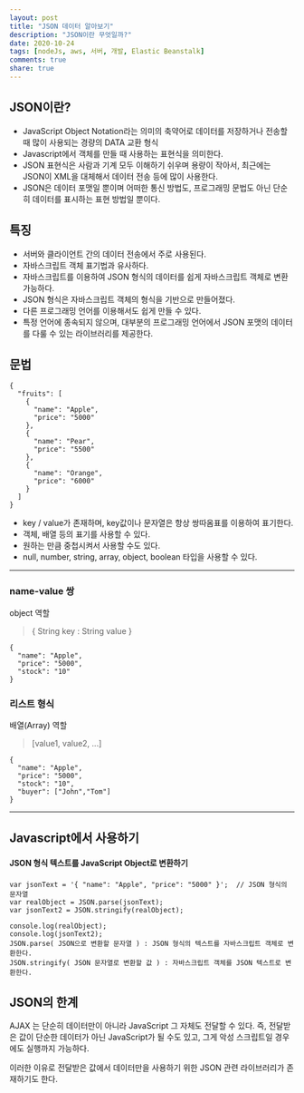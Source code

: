 ```yaml
---
layout: post
title: "JSON 데이터 알아보기"
description: "JSON이란 무엇일까?"
date: 2020-10-24
tags: [nodeJs, aws, 서버, 개발, Elastic Beanstalk]
comments: true
share: true
---
```


## JSON이란?
- JavaScript Object Notation라는 의미의 축약어로 데이터를 저장하거나 전송할 때 많이 사용되는 경량의 DATA 교환 형식
- Javascript에서 객체를 만들 때 사용하는 표현식을 의미한다.
- JSON 표현식은 사람과 기계 모두 이해하기 쉬우며 용량이 작아서, 최근에는 JSON이 XML을 대체해서 데이터 전송 등에 많이 사용한다.
- JSON은 데이터 포맷일 뿐이며 어떠한 통신 방법도, 프로그래밍 문법도 아닌 단순히 데이터를 표시하는 표현 방법일 뿐이다.


## 특징
- 서버와 클라이언트 간의 데이터 전송에서 주로 사용된다.
- 자바스크립트 객체 표기법과 유사하다.
- 자바스크립트를 이용하여 JSON 형식의 데이터를 쉽게 자바스크립트 객체로 변환 가능하다.
- JSON 형식은 자바스크립트 객체의 형식을 기반으로 만들어졌다.
- 다른 프로그래밍 언어를 이용해서도 쉽게 만들 수 있다.
- 특정 언어에 종속되지 않으며, 대부분의 프로그래밍 언어에서 JSON 포맷의 데이터를 다룰 수 있는 라이브러리를 제공한다.

## 문법
~~~
{
  "fruits": [
    {
      "name": "Apple",
      "price": "5000"
    },
    {
      "name": "Pear",
      "price": "5500"
    },
    {
      "name": "Orange",
      "price": "6000"
    } 
  ]
}
~~~

- key / value가 존재하며, key값이나 문자열은 항상 쌍따옴표를 이용하여 표기한다.
- 객체, 배열 등의 표기를 사용할 수 있다.
- 원하는 만큼 중첩시켜서 사용할 수도 있다.
- null, number, string, array, object, boolean 타입을 사용할 수 있다.

---

### name-value 쌍
object 역할
> { String key : String value }
~~~
{
  "name": "Apple",
  "price": "5000",
  "stock": "10"
}
~~~

### 리스트 형식
배열(Array) 역할
> [value1, value2, ...]
~~~
{
  "name": "Apple",
  "price": "5000",
  "stock": "10",
  "buyer": ["John","Tom"]
}
~~~

---

## Javascript에서 사용하기
#### JSON 형식 텍스트를 JavaScript Object로 변환하기
~~~
var jsonText = '{ "name": "Apple", "price": "5000" }';  // JSON 형식의 문자열
var realObject = JSON.parse(jsonText);
var jsonText2 = JSON.stringify(realObject);

console.log(realObject);
console.log(jsonText2);
JSON.parse( JSON으로 변환할 문자열 ) : JSON 형식의 텍스트를 자바스크립트 객체로 변환한다.
JSON.stringify( JSON 문자열로 변환할 값 ) : 자바스크립트 객체를 JSON 텍스트로 변환한다.
~~~

## JSON의 한계
AJAX 는 단순히 데이터만이 아니라 JavaScript 그 자체도 전달할 수 있다.
즉, 전달받은 값이 단순한 데이터가 아닌 JavaScript가 될 수도 있고, 그게 악성 스크립트일 경우에도 실행까지 가능하다.

이러한 이유로 전달받은 값에서 데이터만을 사용하기 위한 JSON 관련 라이브러리가 존재하기도 한다.
